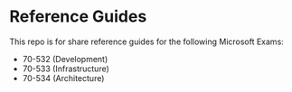 # Reference Guides

This repo is for share reference guides for the following Microsoft Exams:

- 70-532 (Development)
- 70-533 (Infrastructure)
- 70-534 (Architecture)
